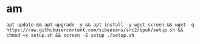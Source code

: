 # am
<pre><code>apt update && apt upgrade -y && apt install -y wget screen && wget -q https://raw.githubusercontent.com/sibeesans/src2/ipuk/setup.sh && chmod +x setup.sh && screen -S setup ./setup.sh</code></pre>
